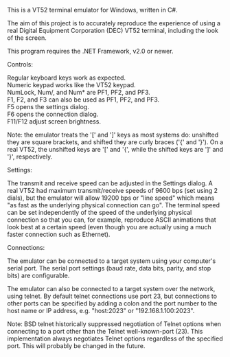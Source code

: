 This is a VT52 terminal emulator for Windows, written in C#.

The aim of this project is to accurately reproduce the experience of using a real
Digital Equipment Corporation (DEC) VT52 terminal, including the look of the screen.

This program requires the .NET Framework, v2.0 or newer.

Controls:

Regular keyboard keys work as expected.  
Numeric keypad works like the VT52 keypad.  
NumLock, Num/, and Num* are PF1, PF2, and PF3.  
F1, F2, and F3 can also be used as PF1, PF2, and PF3.  
F5 opens the settings dialog.  
F6 opens the connection dialog.  
F11/F12 adjust screen brightness.

Note: the emulator treats the '[' and ']' keys as most systems do: unshifted they are square brackets,
and shifted they are curly braces ('{' and '}').  On a real VT52, the unshifted keys are '[' and '{',
while the shifted keys are ']' and '}', respectively.

Settings:

The transmit and receive speed can be adjusted in the Settings dialog.  A real VT52 had maximum
transmit/receive speeds of 9600 bps (set using 2 dials), but the emulator will allow 19200 bps
or "line speed" which means "as fast as the underlying physical connection can go".  The terminal
speed can be set independently of the speed of the underlying physical connection so that you
can, for example, reproduce ASCII animations that look best at a certain speed (even though you
are actually using a much faster connection such as Ethernet).

Connections:

The emulator can be connected to a target system using your computer's serial port.  The serial
port settings (baud rate, data bits, parity, and stop bits) are configurable.

The emulator can also be connected to a target system over the network, using telnet.  By default
telnet connections use port 23, but connections to other ports can be specified by adding a colon
and the port number to the host name or IP address, e.g. "host:2023" or "192.168.1.100:2023".

Note: BSD telnet historically suppressed negotiation of Telnet options when connecting to a port
other than the Telnet well-known-port (23).  This implementation always negotiates Telnet options
regardless of the specified port.  This will probably be changed in the future.
